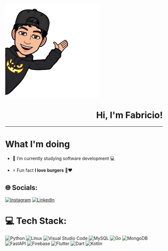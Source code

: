 <img align="left" width="300" height="300"  src="https://github.com/Fabricio-py/Fabricio-py/blob/main/sc.png">

<br clear="left"/>

<div align="right" >
   
# Hi, I'm Fabricio!

</div>

---


# What I'm doing




- 🔭 I’m currently studying software development 💻

- ⚡ Fun fact **I love burgers** 🍔❤️

</div>

<div align="center">


   
</div>


## 🌐 Socials:
[![Instagram](https://img.shields.io/badge/Instagram-%23E4405F.svg?&style=for-the-badge&logo=Instagram&logoColor=white)](https://www.instagram.com/_condefabricio?igsh=b2k4MmFtcjNzcXV1) [![LinkedIn](https://img.shields.io/badge/LinkedIn-%230077B5.svg?&style=for-the-badge&logo=linkedin&logoColor=white)](https://www.linkedin.com/in/fabricio-albujar/) 

# 💻 Tech Stack:
![Python](https://img.shields.io/badge/python-3670A0?style=for-the-badge&logo=python&logoColor=ffdd54) ![Linux](https://img.shields.io/badge/Linux-FCC624?style=for-the-badge&logo=linux&logoColor=black) ![Visual Studio Code](https://img.shields.io/badge/Visual_Studio_Code-0078D4?style=for-the-badge&logo=visual%20studio%20code&logoColor=white) ![MySQL](https://img.shields.io/badge/mysql-4479A1.svg?style=for-the-badge&logo=mysql&logoColor=white) ![Go](https://img.shields.io/badge/Go-00ADD8?style=for-the-badge&logo=go&logoColor=white) ![MongoDB](https://img.shields.io/badge/MongoDB-%234ea94b.svg?style=for-the-badge&logo=mongodb&logoColor=white) ![FastAPI](https://img.shields.io/badge/FastAPI-005571?style=for-the-badge&logo=fastapi) ![Firebase](https://img.shields.io/badge/firebase-a08021?style=for-the-badge&logo=firebase&logoColor=ffcd34) ![Flutter](https://img.shields.io/badge/Flutter-%2302569B.svg?style=for-the-badge&logo=Flutter&logoColor=white) ![Dart](https://img.shields.io/badge/dart-%230175C2.svg?style=for-the-badge&logo=dart&logoColor=white) ![Kotlin](https://img.shields.io/badge/kotlin-%237F52FF.svg?style=for-the-badge&logo=kotlin&logoColor=white) 


</div>





<!--
**Fabricio-py/Fabricio-py** is a ✨ _special_ ✨ repository because its `README.md` (this file) appears on your GitHub profile.

Here are some ideas to get you started:

-->
